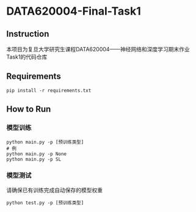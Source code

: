 # DATA620004-Final-Task1

## Instruction

本项目为复旦大学研究生课程DATA620004——神经网络和深度学习期末作业Task1的代码仓库

## Requirements

```shell
pip install -r requirements.txt
```

## How to Run

### 模型训练

```shell
python main.py -p [预训练类型]
# 例
python main.py -p None
python main.py -p SL
```

### 模型测试

请确保已有训练完成自动保存的模型权重

```shell
python test.py -p [预训练类型]
```
